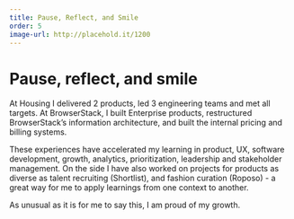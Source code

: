 ```yaml
---
title: Pause, Reflect, and Smile
order: 5
image-url: http://placehold.it/1200
---
```


# Pause, reflect, and smile

At Housing I delivered 2 products, led 3 engineering teams and met all targets. At BrowserStack, I built Enterprise products, restructured BrowserStack’s information architecture, and built the internal pricing and billing systems.

These experiences have accelerated my learning in product, UX, software development, growth, analytics, prioritization, leadership and stakeholder management. On the side I have also worked on projects for products as diverse as talent recruiting (Shortlist), and fashion curation (Roposo) - a great way for me to apply learnings from one context to another.

As unusual as it is for me to say this, I am proud of my growth.
